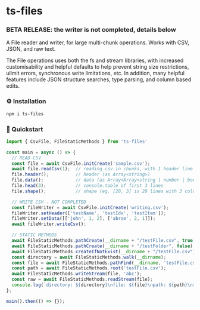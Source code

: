 # ts-files
### BETA RELEASE: the writer is not completed, details below
A File reader and writer, for large multi-chunk operations. Works with CSV, JSON, and raw text.

The File operations uses both the fs and stream libraries, with increased customisability and helpful defaults to help prevent string size restrictions, ulimit errors, synchronous write limitations, etc. In addition, many helpful features include JSON structure searches, type parsing, and column based edits.
### ⚙️ Installation
```sh
npm i ts-files
```
### 🚀 Quickstart
```ts
import { CsvFile, FileStaticMethods } from 'ts-files'

const main = async () => {
  // READ CSV
  const file = await CsvFile.initCreate('sample.csv');
  await file.readCsv(1);  // reading csv in chunks, with 1 header line
  file.header();          // header (as Array<string>)
  file.data();            // data (as Array<Array<string | number | boolean>>)
  file.head(3);           // console.table of first 3 lines
  file.shape();           // shape (eg. [20, 3] is 20 lines with 3 columns)

  // WRITE CSV - NOT COMPLETED
  const fileWriter = await CsvFile.initCreate('writing.csv');
  fileWriter.setHeader(['testName', 'testIdx', 'testItem']);
  fileWriter.setData([['john', 1, 2], ['abram', 2, 1]]);
  await fileWriter.writeCsv();

  // STATIC METHODS
  await FileStaticMethods.pathCreate(__dirname + "/testFile.csv", true);
  await FileStaticMethods.pathCreate(__dirname + "/testFolder", false);
  await FileStaticMethods.createIfNotExist(__dirname + "/testFile.csv");
  const directory = await FileStaticMethods.walk(__dirname);
  const file = await FileStaticMethods.pathFind(__dirname, 'testFile.csv');
  const path = await FileStaticMethods.root('testFile.csv');
  await FileStaticMethods.writeStream(file, 'abc');
  const raw = await FileStaticMethods.readStream(file);
  console.log(`directory: ${directory}\nfile: ${file}\npath: ${path}\nraw: ${raw}`);
};

main().then(() => {});
```
